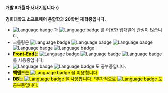 
<b>개발 6개월차 새내기입니다 :) <br>  
경희대학교 소프트웨어 융합학과 20학번 재학중입니다.</b> <br>
* ![Language badge](https://img.shields.io/badge/-WebCrawling-black?style=for-the-badge) 과 ![Language badge](https://img.shields.io/badge/-Flask-black?style=for-the-badge&logo=Flask) 를 이용한 웹개발에 관심이 많습니다.
* 크롤링은 ![Language badge](https://img.shields.io/badge/-Scrapy-8E1C04) ![Language badge](https://img.shields.io/badge/-Bs4-white) ![Language badge](https://img.shields.io/badge/-Selenium-00C300) ![Language badge](https://img.shields.io/badge/-HeadlessChrome-f60d1a) ![Language badge](https://img.shields.io/badge/-PhantomJs-00ADD8)
* <mark><b>Front-End는</b></mark> ![Language badge](https://img.shields.io/badge/-HTML5-black?style=for-the-badge&logo=HTML5) ![Language badge](https://img.shields.io/badge/-CSS3-black?style=for-the-badge&logo=css3) ![Language badge](https://img.shields.io/badge/-JavaScript-black?logo=javascript) 를 사용중입니다. 
 * ![Language badge](https://img.shields.io/badge/-vue.js-black?logo=vue.js) ![Language badge](https://img.shields.io/badge/-jQiery-black?style=for-the-badge&logo=jQuery) 도 공부중입니다. 
* <mark><b>백엔드는</b><mark> ![Language badge](https://img.shields.io/badge/-Python-black?style=for-the-badge&logo=python) 을 이용합니다. 
* <mark><b>DB는</b><mark> ![Language badge](https://img.shields.io/badge/-MySQL-black?style=for-the-badge&logo=MySQL) 을 사용합니다.
 *추가적으로 ![Language badge](https://img.shields.io/badge/-MongoDB-black?style=for-the-badge&logo=MongoDB) 도 공부중입니다. 
